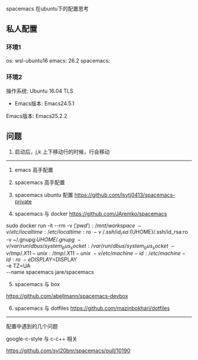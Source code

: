 

spacemacs 在ubuntu下的配置思考
 

## 私人配置

### 环境1 

os: wsl-ubuntu16
emacs: 26.2
spacemacs: 


### 环境2 

操作系统: Ubuntu 16.04 TLS
* Emacs版本: Emacs24.5.1

Emacs版本: Emacs25.2.2

## 问题

1. 启动后，j,k 上下移动行的时候，行会移动

-----------------------------------------------------------------------

1. emacs 高手配置


2. spacemacs 高手配置



3. spacemacs ubuntu 配置
https://github.com/lsytj0413/spacemacs-private



4. spacemacs 与 docker
https://github.com/JAremko/spacemacs

sudo docker run -it --rm -v $('pwd'):/mnt/workspace \
 -v /etc/localtime:/etc/localtime:ro \
 -v ~/.ssh/id_rsa:${UHOME}/.ssh/id_rsa:ro \
 -v ~/.gnupg:${UHOME}/.gnupg \
 -v /var/run/dbus/system_bus_socket:/var/run/dbus/system_bus_socket \
 -v /tmp/.X11-unix:/tmp/.X11-unix \
 -v /etc/machine-id:/etc/machine-id:ro \
 -e DISPLAY=$DISPLAY \
 -e TZ=UA \
 --name spacemacs jare/spacemacs


5. spacemacs 与 box

https://github.com/abellmann/spacemacs-devbox

6. spacemacs 与 dotfiles
https://github.com/mazinbokhari/dotfiles






-------------------------------------------------

配置中遇到的几个问题

google-c-style 与 c-c++ 相关

https://github.com/syl20bnr/spacemacs/pull/10190


